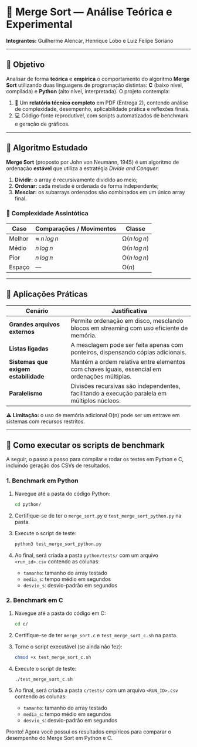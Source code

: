 # 🧠 Merge Sort — Análise Teórica e Experimental

**Integrantes:** Guilherme Alencar, Henrique Lobo e Luiz Felipe Soriano

---

## 📑 Objetivo

Analisar de forma **teórica** e **empírica** o comportamento do algoritmo **Merge Sort** utilizando duas linguagens de programação distintas: **C** (baixo nível, compilada) e **Python** (alto nível, interpretada). O projeto contempla:

1. 📄 Um **relatório técnico completo** em PDF (Entrega 2), contendo análise de complexidade, desempenho, aplicabilidade prática e reflexões finais.
2. 💻 Código‑fonte reprodutível, com scripts automatizados de benchmark e geração de gráficos.

---

## 🧩 Algoritmo Estudado

**Merge Sort** (proposto por John von Neumann, 1945) é um algoritmo de ordenação **estável** que utiliza a estratégia *Divide and Conquer*:

1. **Dividir:** o array é recursivamente dividido ao meio;
2. **Ordenar:** cada metade é ordenada de forma independente;
3. **Mesclar:** os subarrays ordenados são combinados em um único array final.

### 🔢 Complexidade Assintótica

| Caso   | Comparações / Movimentos | Classe        |
|--------|--------------------------|---------------|
| Melhor | ≈ *n log n*              | Ω(*n log n*)  |
| Médio  | *n log n*                | Θ(*n log n*)  |
| Pior   | *n log n*                | O(*n log n*)  |
| Espaço | —                        | O(*n*)        |

---

## 🔧 Aplicações Práticas

| Cenário                              | Justificativa                                                                                      |
|--------------------------------------|------------------------------------------------------------------------------------------------------|
| **Grandes arquivos externos**        | Permite ordenação em disco, mesclando blocos em streaming com uso eficiente de memória.              |
| **Listas ligadas**                   | A mesclagem pode ser feita apenas com ponteiros, dispensando cópias adicionais.                     |
| **Sistemas que exigem estabilidade** | Mantém a ordem relativa entre elementos com chaves iguais, essencial em ordenações múltiplas.       |
| **Paralelismo**                      | Divisões recursivas são independentes, facilitando a execução paralela em múltiplos núcleos.        |

⚠️ **Limitação:** o uso de memória adicional O(n) pode ser um entrave em sistemas com recursos restritos.

---

## 🚀 Como executar os scripts de benchmark

A seguir, o passo a passo para compilar e rodar os testes em Python e C, incluindo geração dos CSVs de resultados.

### 1. Benchmark em Python

1. Navegue até a pasta do código Python:

   ```bash
   cd python/
   ```
2. Certifique-se de ter o `merge_sort.py` e `test_merge_sort_python.py` na pasta.
3. Execute o script de teste:

   ```bash
   python3 test_merge_sort_python.py
   ```
4. Ao final, será criada a pasta `python/tests/` com um arquivo `<run_id>.csv` contendo as colunas:

   * `tamanho`: tamanho do array testado
   * `media_s`: tempo médio em segundos
   * `desvio_s`: desvio-padrão em segundos

### 2. Benchmark em C

1. Navegue até a pasta do código em C:

   ```bash
   cd c/
   ```
2. Certifique-se de ter `merge_sort.c` e `test_merge_sort_c.sh` na pasta.
3. Torne o script executável (se ainda não fez):

   ```bash
   chmod +x test_merge_sort_c.sh
   ```
4. Execute o script de teste:

   ```bash
   ./test_merge_sort_c.sh
   ```
5. Ao final, será criada a pasta `c/tests/` com um arquivo `<RUN_ID>.csv` contendo as colunas:

   * `tamanho`: tamanho do array testado
   * `media_s`: tempo médio em segundos
   * `desvio_s`: desvio-padrão em segundos

Pronto! Agora você possui os resultados empíricos para comparar o desempenho do Merge Sort em Python e C.
